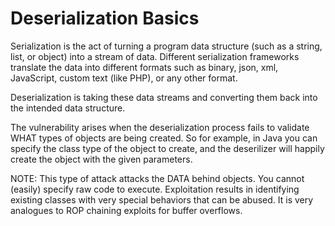 # Deserialization Basics 

Serialization is the act of turning a program data structure (such as a string, list, or object) into a stream of data. Different serialization frameworks translate the data into different formats such as binary, json, xml, JavaScript, custom text (like PHP), or any other format.

Deserialization is taking these data streams and converting them back into the intended data structure.

The vulnerability arises when the deserialization process fails to validate WHAT types of objects are being created. So for example, in Java you can specify the class type of the object to create, and the deserilizer will happily create the object with the given parameters.

NOTE: This type of attack attacks the DATA behind objects. You cannot (easily) specify raw code to execute. Exploitation results in identifying existing classes with very special behaviors that can be abused. It is very analogues to ROP chaining exploits for buffer overflows.